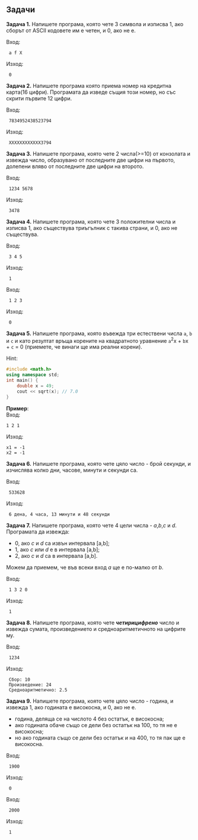 ## Задачи

**Задача 1.** Напишете програма, която чете 3 символа и изписва 1, ако сборът от ASCII кодовете им е четен, и 0, ако не е.


Вход:
```
 a f X
```
Изход:
```
 0
```

<!-- <details>
 <summary>Решение</summary>

```c++
#include <iostream>
using namespace std;

int main() {
    char a,b,c;
    cin >> a >> b >> c;

    cout << ((a + b + c) % 2 == 0);
}
```
</details> -->

**Задача 2.** Напишете програма която приема номер на кредитна карта(16 цифри). Програмата да изведе същия този номер, но със скрити първите 12 цифри.

Вход:
```
 7834952438523794
```

Изход:
```
 ХХХХХХХХХХХХ3794
```

<!-- <details>
 <summary>Решение</summary>

```c++

#include <iostream>
using namespace std;

int main() {
    unsigned long long a;
    cin >> a;
    int last = (a % 10000);
    cout << "XXXXXXXXXXXX" << last << endl;
}
```
</details> -->

**Задача 3.** Напишете програма, която чете 2 числа(>=10) от конзолата и извежда число, образувано от последните две цифри на първото, долепени вляво от последните две цифри на второто.


Вход:
```
 1234 5678
```
Изход:
```
 3478
```

<!-- <details>
 <summary>Решение</summary>

```c++
#include <iostream>
using namespace std;

int main() {
    int a,b;
    cin >> a >> b;

    cout << (a % 100) << (b % 100);
}
```
</details> -->


**Задача 4.** Напишете програма, която чете 3 положителни числа и изписва 1, ако съществува триъгълник с такива страни, и 0, ако не съществува.


Вход:
```
 3 4 5
```
Изход:
```
 1
```

Вход:
```
 1 2 3
 ```
Изход:
```
 0
```
<!-- <details>
 <summary>Решение</summary>

```c++
#include <iostream>
using namespace std;

int main() {
    double a, b, c;
    cin >> a >> b >> c;

    bool first = a + b > c;
    bool second = a + c > b;
    bool third = b + c > a;

    cout << (first && second && third);
}
```
</details> -->

**Задача 5.** Напишете програма, която въвежда три естествени числа `a`, `b` и `c` и като резултат връща корените на квадратното уравнение `a`<sup>2</sup>x + `b`x + `c` = 0 (приемете, че винаги ще има реални корени).

Hint:

```cpp
#include <math.h>
using namespace std;
int main() {
    double x = 49;
    cout << sqrt(x); // 7.0
}
```

**Пример**:<br>
Вход:

```text
1 2 1
```

Изход:

```text
x1 = -1
x2 = -1
```

<!-- <details>
<summary>Решение</summary>

```cpp
#include <iostream>
#include <math.h>

int main()
{
	int a = 0;
	int b = 0;
	int c = 0;
	int discriminant = 0;
	double x1 = 0;
	double x2 = 0;

	std::cout << "Please enter a, b and c: "; std::cin >> a >> b >> c;

	discriminant = b * b - 4 * a * c;

	if (discriminant < 0) {
		std::cout << "Roots are complex conjugate" << std::endl;
	} else if (!discriminant) {
		x1 = -b / 2 * a;
		std::cout << "x1 = " << x1 << std::endl;
		std::cout << "x2 = " << x1 << std::endl;
	} else {
		x1 = -b + sqrt(discriminant) / 2 * a;
		x2 = -b - sqrt(discriminant) / 2 * a;

		std::cout << "x1 = " << x1 << std::endl;
		std::cout << "x2 = " << x2 << std::endl;
	}

	return 0;
}
```
</details> -->


**Задача 6.** Напишете програма, която чете цяло число - брой секунди, и изчислява колко дни, часове, минути и секунди са.


Вход:
```
 533628
```
Изход:
```
 6 дена, 4 часа, 13 минути и 48 секунди
```

<!-- <details>
 <summary>Решение</summary>

```c++
#include <iostream>
using namespace std;

int main() {
    int s;
    cin >> s;

    // calculate days
    const int secsInDay = 60*60*24;
    int days = s / secsInDay;
    // leave only remaining seconds
    // which dont make a full day
    int remSecs = s % secsInDay;

    // calc hours from remaining seconds
    const int secsInHour = 60*60;
    int hours = remSecs / secsInHour;
    // leave only remaining seconds
    // which dont make an hour
    remSecs %= secsInHour;

    // calc minutes
    const int secsInMinute = 60;
    int mins = remSecs / secsInMinute;
    // leave only seconds
    remSecs %= secsInMinute;

    cout << days << " days, " << hours
    << " hours, " << mins << " minutes, "
    << remSecs << " seconds";
}
```
</details> -->

**Задача 7.** Напишете програма, която чете 4 цели числа - *a*,*b*,*c* и *d*. Програмата да извежда:

- 0, ако *c* и *d* са извън интервала [a,b];
- 1, aко *c* или *d* е в интервала [a,b];
- 2, ако *c* и *d* са в интервала [a,b].

 Можем да приемем, че във всеки вход *a* ще е по-малко от *b*.


Вход:
```
 1 3 2 0
```
Изход:
```
 1
```

<!-- <details>
 <summary>Решение</summary>

```c++
#include <iostream>
using namespace std;

int main() {
    int a, b, c, d;
    cin >> a >> b >> c >> d;

    bool cIn = (c >= a && c <= b);
    bool dIn = (d >= a && d <= b);

    cout << cIn + dIn;
}
```
</details> -->

**Задача 8.** Напишете програма, която чете ***четирицифрено*** число и извежда сумата, произведението и средноаритметичното на цифрите му.


Вход:
```
 1234
```
Изход:
```
 Сбор: 10
 Произведение: 24
 Средноаритметично: 2.5
```

<!-- <details>
 <summary>Решение</summary>

```c++
#include <iostream>
using std::cout;
using std::cin;

int main() {
    int num;
    cin >> num;

    double sum = 0, product = 1;

    int digit = num % 10;
    num /= 10;
    sum += digit;
    product *= digit;

    digit = num % 10;
    num /= 10;
    sum += digit;
    product *= digit;

    digit = num % 10;
    num /= 10;
    sum += digit;
    product *= digit;

    digit = num % 10;
    num /= 10;
    sum += digit;
    product *= digit;

    cout << "Sbor: " << sum << endl;
    cout << "Proizvedenie: " << product << endl;
    cout << "Average: " << sum / 4 << endl;
}
```
</details> -->

**Задача 9.** Напишете програма, която чете цяло число - година, и извежда 1, ако годината е високосна, и 0, ако не е.

- година, деляща се на числото 4 без остатък, е високосна;
- ако годината обаче също се дели без остатък на 100, то тя не е високосна;
- но ако годината също се дели без остатък и на 400, то тя пак ще е високосна.


Вход:
```
 1900
```
Изход:
```
 0
```
Вход:
```
 2000
```
Изход:
```
 1
```

<!-- <details>
 <summary>Решение</summary>

```c++
#include <iostream>
using namespace std;

int main() {
    int y;
    cin >> y;
    bool firstCond = (y % 4 == 0);
    bool secondCond = (y % 100 != 0);
    bool thirdCond = (y % 400 == 0);
    
    cout << (thirdCond || (firstCond && secondCond));
}
```
</details> -->